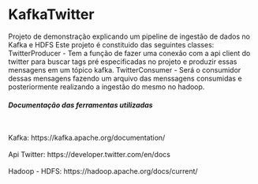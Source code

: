 # KafkaTwitter
Projeto de demonstração explicando um pipeline de ingestão de dados no Kafka e HDFS
Este projeto é constituido das seguintes classes:
TwitterProducer - Tem a função de fazer uma conexão com a api client do twitter para buscar tags pré especificadas no projeto e produzir essas mensagens em um tópico kafka.
TwitterConsumer - Será o consumidor dessas mensagens fazendo um arquivo das menssagens consumidas e posteriormente realizando a ingestão do mesmo no hadoop.

<H6><b>Documentação das ferramentas utilizadas</b></h6>
<br>Kafka: https://kafka.apache.org/documentation/</br>
<br>Api Twitter: https://developer.twitter.com/en/docs</br>
<br>Hadoop - HDFS: https://hadoop.apache.org/docs/current/</br>
